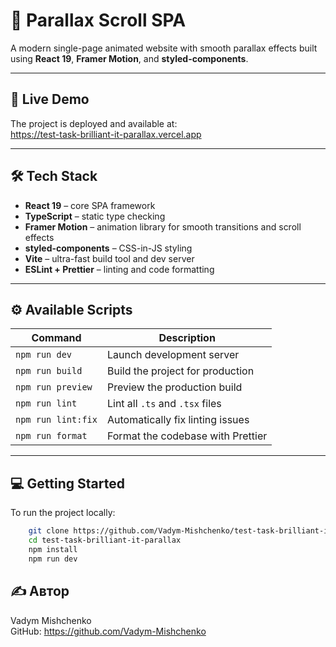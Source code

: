 # 🌌 Parallax Scroll SPA

A modern single-page animated website with smooth parallax effects built using **React 19**, **Framer Motion**, and **styled-components**.

---

## 🚀 Live Demo

The project is deployed and available at:  
https://test-task-brilliant-it-parallax.vercel.app

---

## 🛠 Tech Stack

- **React 19** – core SPA framework
- **TypeScript** – static type checking
- **Framer Motion** – animation library for smooth transitions and scroll effects
- **styled-components** – CSS-in-JS styling
- **Vite** – ultra-fast build tool and dev server
- **ESLint + Prettier** – linting and code formatting

---

## ⚙️ Available Scripts

| Command            | Description                       |
| ------------------ | --------------------------------- |
| `npm run dev`      | Launch development server         |
| `npm run build`    | Build the project for production  |
| `npm run preview`  | Preview the production build      |
| `npm run lint`     | Lint all `.ts` and `.tsx` files   |
| `npm run lint:fix` | Automatically fix linting issues  |
| `npm run format`   | Format the codebase with Prettier |

---

## 💻 Getting Started

To run the project locally:

```bash
    git clone https://github.com/Vadym-Mishchenko/test-task-brilliant-it-parallax.git
    cd test-task-brilliant-it-parallax
    npm install
    npm run dev
```

## ✍️ Автор

Vadym Mishchenko  
GitHub: https://github.com/Vadym-Mishchenko

